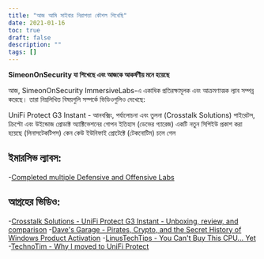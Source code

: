```yaml
---
title: "আজ আমি সাইবার নিরাপত্তা কৌশল শিখেছি"
date: 2021-01-16
toc: true
draft: false
description: ""
tags: []
---
```


**SimeonOnSecurity যা শিখেছে এবং আজকে আকর্ষণীয় মনে হয়েছে**

আজ, SimeonOnSecurity ImmersiveLabs-এ একাধিক প্রতিরক্ষামূলক এবং আক্রমণাত্মক ল্যাব সম্পন্ন করেছে। তারা নিম্নলিখিত বিষয়গুলি সম্পর্কে ভিডিওগুলিও দেখেছে:

UniFi Protect G3 Instant - আনবক্সিং, পর্যালোচনা এবং তুলনা (Crosstalk Solutions)
পাইরেটস, ক্রিপ্টো এবং উইন্ডোজ প্রোডাক্ট অ্যাক্টিভেশনের গোপন ইতিহাস (ডেভের গ্যারেজ)
একটি নতুন সিপিইউ প্রকাশ করা হয়েছে (লিনাসটেকটিপস)
কেন কেউ ইউনিফাই প্রোটেক্টে (টেকনোটিম) চলে গেল

## ইমারসিভ ল্যাবস:
-[Completed multiple Defensive and Offensive Labs](https://www.immersivelabs.com/)

## আগ্রহের ভিডিও:
-[Crosstalk Solutions - UniFi Protect G3 Instant - Unboxing, review, and comparison](https://www.youtube.com/watch?v=JmLqZ36aKJA&t)
-[Dave's Garage - Pirates, Crypto, and the Secret History of Windows Product Activation](https://www.youtube.com/watch?v=FpKNFCFABp0)
-[LinusTechTips - You Can't Buy This CPU... Yet](https://www.youtube.com/watch?v=g2BEr6BCg_E)
-[TechnoTim - Why I moved to UniFi Protect](https://www.youtube.com/watch?v=W9XgDZAezkg)